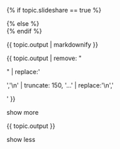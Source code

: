 

{% if topic.slideshare == true %}
<div class="col-sm-8 slides-enabled topic-info hidden-xs">
{% else %}
<div class="topic-info hidden-xs">
{% endif %}

{{ topic.output | markdownify }}
</div>

<div id="{{ topic.id }}-excerpt" class="hidden-sm hidden-md hidden-lg ">
<p>{{ topic.output | remove: "<p>" | replace:'</p>','\n' | truncate: 150, '...' | replace:'\n','</p><p>' }}</p>
<a class='show-more-button'>show more</a>
</div>
<div id="{{ topic.id }}-full" class="hidden-sm hidden-md hidden-lg hidden">
<p>{{ topic.output }}</p>
<a class='show-less-button'>show less</a>
</div>
